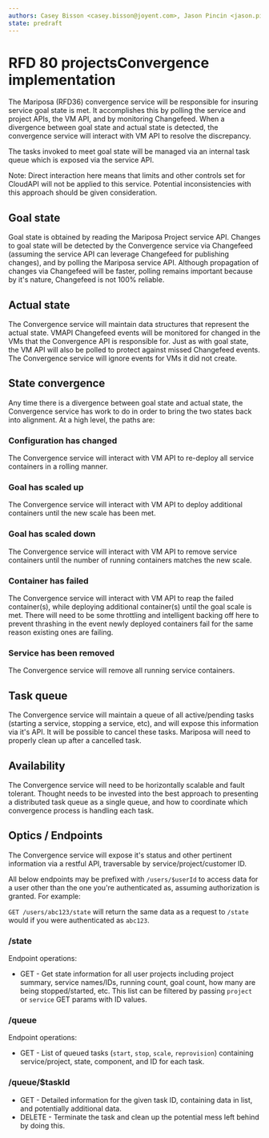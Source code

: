 ```yaml
---
authors: Casey Bisson <casey.bisson@joyent.com>, Jason Pincin <jason.pincin@joyent.com>
state: predraft
---
```


# RFD 80 projectsConvergence implementation

The Mariposa (RFD36) convergence service will be responsible for insuring service goal state is met. It accomplishes this by polling the service and project APIs, the VM API, and by monitoring Changefeed. When a divergence between goal state and actual state is detected, the convergence service will interact with VM API to resolve the discrepancy. 

The tasks invoked to meet goal state will be managed via an internal task queue which is exposed via the service API. 

Note: Direct interaction here means that limits and other controls set for CloudAPI will not be applied to this service. Potential inconsistencies with this approach should be given consideration.

## Goal state

Goal state is obtained by reading the Mariposa Project service API. Changes to goal state will be detected by the Convergence service via Changefeed (assuming the service API can leverage Changefeed for publishing changes), and by polling the Mariposa service API. Although propagation of changes via Changefeed will be faster, polling remains important because by it's nature, Changefeed is not 100% reliable. 

## Actual state

The Convergence service will maintain data structures that represent the actual state. VMAPI Changefeed events will be monitored for changed in the VMs that the Convergence API is responsible for. Just as with goal state, the VM API will also be polled to protect against missed Changefeed events. The Convergence service will ignore events for VMs it did not create. 

## State convergence

Any time there is a divergence between goal state and actual state, the Convergence service has work to do in order to bring the two states back into alignment. At a high level, the paths are:

### Configuration has changed

The Convergence service will interact with VM API to re-deploy all service containers in a rolling manner. 

### Goal has scaled up

The Convergence service will interact with VM API to deploy additional containers until the new scale has been met.

### Goal has scaled down

The Convergence service will interact with VM API to remove service containers until the number of running containers matches the new scale.

### Container has failed

The Convergence service will interact with VM API to reap the failed container(s), while deploying additional container(s) until the goal scale is met. There will need to be some throttling and intelligent backing off here to prevent thrashing in the event newly deployed containers fail for the same reason existing ones are failing.

### Service has been removed

The Convergence service will remove all running service containers.

## Task queue

The Convergence service will maintain a queue of all active/pending tasks (starting a service, stopping a service, etc), and will expose this information via it's API. It will be possible to cancel these tasks. Mariposa will need to properly clean up after a cancelled task. 

## Availability

The Convergence service will need to be horizontally scalable and fault tolerant. Thought needs to be invested into the best approach to presenting a distributed task queue as a single queue, and how to coordinate which convergence process is handling each task. 

## Optics / Endpoints

The Convergence service will expose it's status and other pertinent information via a restful API, traversable by service/project/customer ID.

All below endpoints may be prefixed with `/users/$userId` to access data for a user other than the one you're authenticated as, assuming authorization is granted. For example:

`GET /users/abc123/state` will return the same data as a request to `/state` would if you were authenticated as `abc123`. 

### /state

Endpoint operations:

* GET - Get state information for all user projects including project summary, service names/IDs, running count, goal count, how many are being stopped/started, etc. This list can be filtered by passing `project` or `service` GET params with ID values.

### /queue

Endpoint operations:

* GET - List of queued tasks (`start`, `stop`, `scale`, `reprovision`) containing service/project, state, component, and ID for each task. 

### /queue/$taskId

* GET - Detailed information for the given task ID, containing data in list, and potentially additional data.
* DELETE - Terminate the task and clean up the potential mess left behind by doing this.